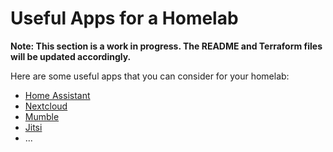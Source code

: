 # Useful Apps for a Homelab

**Note: This section is a work in progress. The README and Terraform files will be updated accordingly.**

Here are some useful apps that you can consider for your homelab:

- [Home Assistant](https://www.home-assistant.io/)
- [Nextcloud](https://nextcloud.com/)
- [Mumble](https://www.mumble.info/)
- [Jitsi](https://jitsi.org/)
- ...

